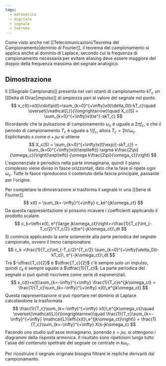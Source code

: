 ```yaml
---
tags:
  - matematica
  - digitale
  - segnale
  - teorema
---
```

Come visto anche nel [[Telecomunicazioni/Teorema del Campionamento|dominio di Fourier]],  il teorema del campionamento si applica anche al dominio di Laplace, secondo cui la frequenza di campionamento necessaria per evitare aliasing deve essere maggiore del doppio della frequenza massima del segnale analogico.
## Dimostrazione
Il [[Segnale Campionato]] presenta nel vari istanti di campionamento $kT_c$ un [[Delta di Dirac|impulso]] di ampiezza pari al valore del segnale nel punto.
$$
x_c(t)=x(t)\cdot\pi(t)=\sum_{k=0}^{+\infty}x(t)\delta_0(t-kT_c)\quad \overset{\mathcal{L}}{\longrightarrow}\quad X_c(S) = \sum_{k=0}^{+\infty}x(t)e^{-skT_c}
$$
Ricordando che la pulsazione di campionamento $\omega_c$ è uguale a $2\pi f_c$, e che il periodo di campionamento $T_c$ è uguale a $1/f_c$, allora $T_c=2\pi/\omega_c$. Esplicitando $s$ come $\sigma +j\omega$ si ottiene
$$
X_c(S) = \sum_{k=0}^{+\infty}x(t)\exp({-skT_c}) = \sum_{k=0}^{+\infty}x(t)\exp\left({-\sigma k\frac{2\pi}{\omega_c}}\right)\exp\left({-j\omega k\frac{2\pi}{\omega_c}}\right)
$$
L'esponenziale è periodico nella parte immaginaria, quindi il piano complesso viene diviso in fasce orizzontali, dato che la fase si ripete ogni $\omega_c$. Tutte le fasce riproducono il contenuto della fascia principale, passante per l'origine.

Per completare la dimostrazione si trasforma il segnale in una [[Serie di Fourier]].
$$
x(t) =  \sum_{k=-\infty}^{+\infty} c_ke^{jk\omega_ct}
$$
Da questa rappresentazione si possono ricavare i coefficienti applicando il prodotto scalare.
$$
c_k=\left<x(t), e^{\large jk\omega_ct}\right>=\frac{1}{T_c}\int_{-T_c/2}^{T_c/2} x(t)e^{-jk\omega_ct}\,dt
$$
Si comincia applicando la serie solamente alla parte periodica del segnale campionato, ovvero il treno campionatore.
$$
c_k =\frac{1}{T_c}\int_{-T_c/2}^{T_c/2} \sum_{k=0}^{+\infty}\delta_0(t-kT_c)\, e^{-jk\omega_ct}\,dt
$$
Tra $-\dfrac{T_c}{2}$ e  $\dfrac{T_c}{2}$ c'è sempre solo un impulso, quindi $c_k$ è sempre uguale a  $\dfrac{1}{T_c}$. La parte periodica del segnale si può quindi riscrivere come serie di esponenziali.
$$
x_c(t)=x(t)\sum_{k=-\infty}^{+\infty} \frac{1}{T_c}e^{jk\omega_ct} = \frac{1}{T_c}\sum_{k=-\infty}^{+\infty} x(t)\,e^{jk\omega_ct}
$$
Questa rappresentazione si può riportare nel dominio di Laplace calcolandone la trasformata.
$$
\frac{1}{T_c}\sum_{k=-\infty}^{+\infty} x(t)\,e^{jk\omega_ct}\quad \overset{\mathcal{L}}{\longrightarrow}\quad \frac{1}{T_c}\sum_{k=-\infty}^{+\infty} \mathcal{L}\left\{x(t)\,e^{jk\omega_ct}\right\} = \frac{1}{T_c}\sum_{k=-\infty}^{+\infty} X(s-jk\omega_c)
$$
Facendo uno studio sull'asse immaginario, ponendo $s=j\omega$, si ottengono i diagrammi della risposta armonica. Il risultato sono ripetizioni lungo tutto l'asse del contenuto spettrale del segnale ce centrate in $k\omega_c$. 

Per ricostruire il segnale originale bisogna filtrare le repliche derivanti dal campionamento.